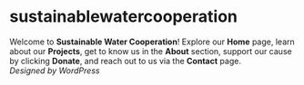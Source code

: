 # sustainablewatercooperation
Welcome to **Sustainable Water Cooperation**! Explore our **Home** page, learn about our **Projects**, get to know us in the **About** section, support our cause by clicking **Donate**, and reach out to us via the **Contact** page.  
*Designed by WordPress*
